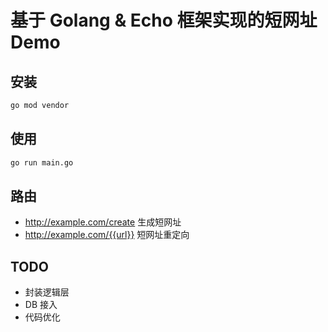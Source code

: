 # 基于 Golang &amp; Echo 框架实现的短网址 Demo

## 安装

```bash
go mod vendor
```

## 使用

```bash
go run main.go
```

## 路由

- http://example.com/create 生成短网址
- http://example.com/{{url}} 短网址重定向

## TODO

- 封装逻辑层
- DB 接入
- 代码优化